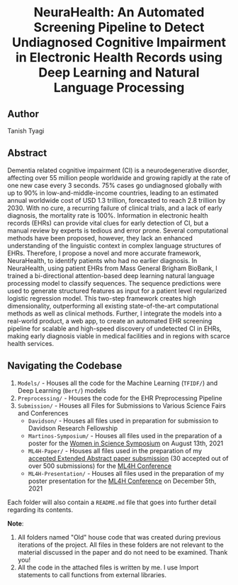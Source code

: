 # <center>NeuraHealth: An Automated Screening Pipeline to Detect Undiagnosed Cognitive Impairment in Electronic Health Records using Deep Learning and Natural Language Processing</center>

## Author
Tanish Tyagi

## Abstract
Dementia related cognitive impairment (CI) is a neurodegenerative disorder, affecting over 55 million people worldwide and growing rapidly at the rate of one new case every 3 seconds. 75% cases go undiagnosed globally with up to 90% in low-and-middle-income countries, leading to an estimated annual worldwide cost of USD 1.3 trillion, forecasted to reach 2.8 trillion by 2030. With no cure, a recurring failure of clinical trials, and a lack of early diagnosis, the mortality rate is 100%. Information in electronic health records (EHRs) can provide vital clues for early detection of CI, but a manual review by experts is tedious and error prone. Several computational methods have been proposed, however, they lack an enhanced understanding of the linguistic context in complex language structures of EHRs. Therefore, I propose a novel and more accurate framework, NeuraHealth, to identify patients who had no earlier diagnosis. In NeuraHealth, using patient EHRs from Mass General Brigham BioBank, I trained a bi-directional attention-based deep learning natural language processing model to classify sequences. The sequence predictions were used to generate structured features as input for a patient level regularized logistic regression model. This two-step framework creates high dimensionality, outperforming all existing state-of-the-art computational methods as well as clinical methods. Further, I integrate the models into a real-world product, a web app, to create an automated EHR screening pipeline for scalable and high-speed discovery of undetected CI in EHRs, making early diagnosis viable in medical facilities and in regions with scarce health services.

## Navigating the Codebase
1. ```Models/``` - Houses all the code for the Machine Learning (```TFIDF/```) and Deep Learning (```Bert/```) models 
2. ```Preprocessing/``` - Houses the code for the EHR Preprocessing Pipeline 
3.  ```Submission/``` - Houses all Files for Submissions to Various Science Fairs and Conferences
	* ``Davidson/`` - Houses all files used in preparation for submission to Davidson Research Fellowship
	*  ```Martinos-Symposium/``` - Houses all files used in the preparation of a poster for the [Women in Science Symposium](https://wis.martinos.org/mcss/) on August 13th, 2021 
	* ```ML4H-Paper/```  -  Houses all files used in the preparation of my [accepted Extended Abstract paper subsmission](https://arxiv.org/abs/2111.09115) (30 accepted out of over 500 submissions) for the [ML4H Conference](https://ml4health.github.io/2021/papers.html) 
	* ```ML4H-Presentation/```  - Houses all files used in the preparation of my poster  presentation for the [ML4H Conference](https://ml4health.github.io/2021/papers.html) on December 5th, 2021 

Each folder will also contain a ```README.md``` file that goes into further detail regarding its contents. 

**Note**: 
1. All folders named "Old" house code that was created during previous iterations of the project. All files in these folders are not relevant to the material discussed in the paper and do not need to be examined. Thank you!
2. All the code in the attached files is written by me. I use Import statements to call functions from external libraries.
